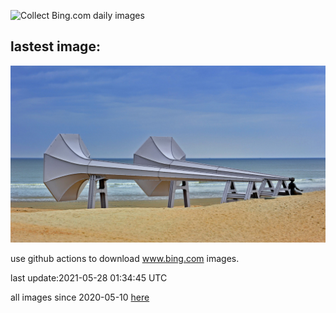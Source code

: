 ![Collect Bing.com daily images](https://github.com/counter2015/bing-daily-images/workflows/Collect%20Bing.com%20daily%20images/badge.svg)
## lastest image:
![](images/ICanHearIt.jpg)

use github actions to download www.bing.com images.

last update:2021-05-28 01:34:45 UTC

all images since 2020-05-10 [here](https://github.com/counter2015/bing-daily-images/tree/master/images) 
